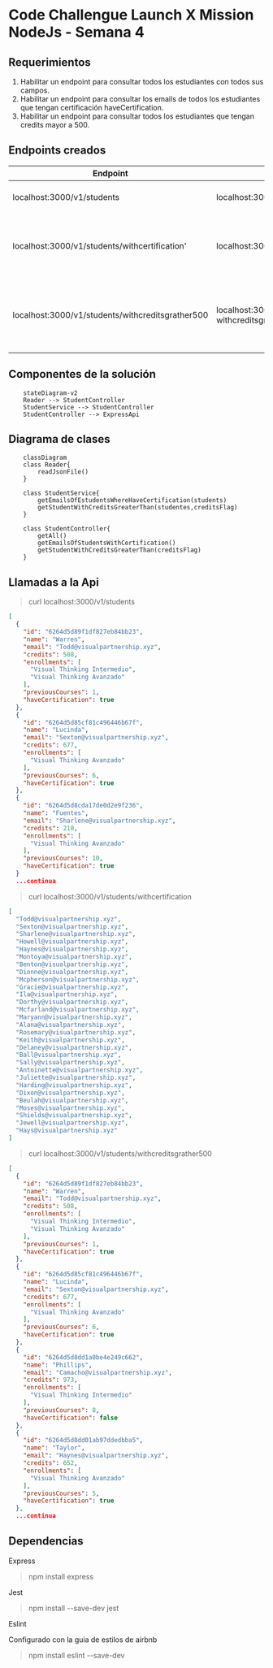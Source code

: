 # Code Challengue Launch X Mission NodeJs - Semana 4

## Requerimientos

1. Habilitar un endpoint para consultar todos los estudiantes con todos sus campos.
2. Habilitar un endpoint para consultar los emails de todos los estudiantes que tengan certificación haveCertification.
3. Habilitar un endpoint para consultar todos los estudiantes que tengan credits mayor a 500.

## Endpoints creados

|Endpoint|Request|Response|
|---|---|---|
|localhost:3000/v1/students|localhost:3000/v1/students|Obtiene todos los estudiantes|
|localhost:3000/v1/students/withcertification'|localhost:3000/v1/students/withcertification'|Obtiene los emails de los estudiantes que tienen certificacion|
|localhost:3000/v1/students/withcreditsgrather500|localhost:3000/v1/students withcreditsgrather500|Obtiene todos los estudiantes que tengan credits mayor a 500|


## Componentes de la solución

```mermaid
    stateDiagram-v2    
    Reader --> StudentController
    StudentService --> StudentController
    StudentController --> ExpressApi
```
## Diagrama de clases

```mermaid
    classDiagram
    class Reader{
        readJsonFile()
    }

    class StudentService{
        getEmailsOfEstudentsWhereHaveCertification(students)
        getStudentWithCreditsGreaterThan(studentes,creditsFlag)
    }

    class StudentController{
        getAll()
        getEmailsOfStudentsWithCertification()
        getStudentWithCreditsGreaterThan(creditsFlag)
    }
```
## Llamadas a la Api

>curl localhost:3000/v1/students

```json
[
  {
    "id": "6264d5d89f1df827eb84bb23",
    "name": "Warren",
    "email": "Todd@visualpartnership.xyz",
    "credits": 508,
    "enrollments": [
      "Visual Thinking Intermedio",
      "Visual Thinking Avanzado"
    ],
    "previousCourses": 1,
    "haveCertification": true
  },
  {
    "id": "6264d5d85cf81c496446b67f",
    "name": "Lucinda",
    "email": "Sexton@visualpartnership.xyz",
    "credits": 677,
    "enrollments": [
      "Visual Thinking Avanzado"
    ],
    "previousCourses": 6,
    "haveCertification": true
  },
  {
    "id": "6264d5d8cda17de0d2e9f236",
    "name": "Fuentes",
    "email": "Sharlene@visualpartnership.xyz",
    "credits": 210,
    "enrollments": [
      "Visual Thinking Avanzado"
    ],
    "previousCourses": 10,
    "haveCertification": true
  }
  ...continua
```

>curl localhost:3000/v1/students/withcertification

```json
[
  "Todd@visualpartnership.xyz",
  "Sexton@visualpartnership.xyz",
  "Sharlene@visualpartnership.xyz",
  "Howell@visualpartnership.xyz",
  "Haynes@visualpartnership.xyz",
  "Montoya@visualpartnership.xyz",
  "Benton@visualpartnership.xyz",
  "Dionne@visualpartnership.xyz",
  "Mcpherson@visualpartnership.xyz",
  "Gracie@visualpartnership.xyz",
  "Ila@visualpartnership.xyz",
  "Dorthy@visualpartnership.xyz",
  "Mcfarland@visualpartnership.xyz",
  "Maryann@visualpartnership.xyz",
  "Alana@visualpartnership.xyz",
  "Rosemary@visualpartnership.xyz",
  "Keith@visualpartnership.xyz",
  "Delaney@visualpartnership.xyz",
  "Ball@visualpartnership.xyz",
  "Sally@visualpartnership.xyz",
  "Antoinette@visualpartnership.xyz",
  "Juliette@visualpartnership.xyz",
  "Harding@visualpartnership.xyz",
  "Dixon@visualpartnership.xyz",
  "Beulah@visualpartnership.xyz",
  "Moses@visualpartnership.xyz",
  "Shields@visualpartnership.xyz",
  "Jewell@visualpartnership.xyz",
  "Hays@visualpartnership.xyz"
]
```

>curl localhost:3000/v1/students/withcreditsgrather500
```json
[
  {
    "id": "6264d5d89f1df827eb84bb23",
    "name": "Warren",
    "email": "Todd@visualpartnership.xyz",
    "credits": 508,
    "enrollments": [
      "Visual Thinking Intermedio",
      "Visual Thinking Avanzado"
    ],
    "previousCourses": 1,
    "haveCertification": true
  },
  {
    "id": "6264d5d85cf81c496446b67f",
    "name": "Lucinda",
    "email": "Sexton@visualpartnership.xyz",
    "credits": 677,
    "enrollments": [
      "Visual Thinking Avanzado"
    ],
    "previousCourses": 6,
    "haveCertification": true
  },
  {
    "id": "6264d5d8dd1a0be4e249c662",
    "name": "Phillips",
    "email": "Camacho@visualpartnership.xyz",
    "credits": 973,
    "enrollments": [
      "Visual Thinking Intermedio"
    ],
    "previousCourses": 8,
    "haveCertification": false
  },
  {
    "id": "6264d5d8dd01ab97ddedbba5",
    "name": "Taylor",
    "email": "Haynes@visualpartnership.xyz",
    "credits": 652,
    "enrollments": [
      "Visual Thinking Avanzado"
    ],
    "previousCourses": 5,
    "haveCertification": true
  },
  ...continua
```

## Dependencias

Express
>npm install express

Jest
>npm install --save-dev jest

Eslint

Configurado con la guia de estilos de airbnb
>npm install eslint --save-dev



